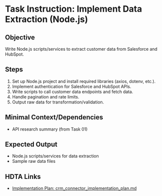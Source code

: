 # Task Instruction: Implement Data Extraction (Node.js)

## Objective
Write Node.js scripts/services to extract customer data from Salesforce and HubSpot.

## Steps
1. Set up Node.js project and install required libraries (axios, dotenv, etc.).
2. Implement authentication for Salesforce and HubSpot APIs.
3. Write scripts to call customer data endpoints and fetch data.
4. Handle pagination and rate limits.
5. Output raw data for transformation/validation.

## Minimal Context/Dependencies
- API research summary (from Task 01)

## Expected Output
- Node.js scripts/services for data extraction
- Sample raw data files

## HDTA Links
- [Implementation Plan: crm_connector_implementation_plan.md](crm_connector_implementation_plan.md)

